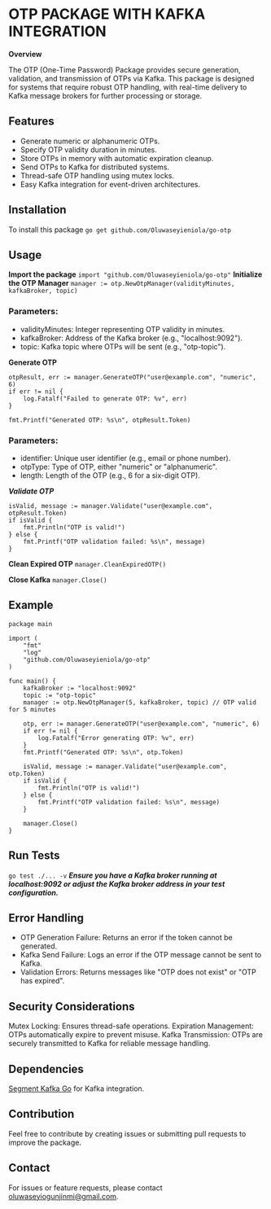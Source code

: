 # OTP PACKAGE WITH KAFKA INTEGRATION
**Overview**

The OTP (One-Time Password) Package provides secure generation, validation, and transmission of OTPs via Kafka. This package is designed for systems that require robust OTP handling, with real-time delivery to Kafka message brokers for further processing or storage.

## Features
- Generate numeric or alphanumeric OTPs.
- Specify OTP validity duration in minutes.
- Store OTPs in memory with automatic expiration cleanup.
- Send OTPs to Kafka for distributed systems.
- Thread-safe OTP handling using mutex locks.
- Easy Kafka integration for event-driven architectures.


## Installation
To install this package
`go get github.com/Oluwaseyieniola/go-otp`

## Usage
**Import the package**
`import "github.com/Oluwaseyieniola/go-otp"`
**Initialize the OTP Manager**
`manager := otp.NewOtpManager(validityMinutes, kafkaBroker, topic)`

### Parameters:
- validityMinutes: Integer representing OTP validity in minutes.
- kafkaBroker: Address of the Kafka broker (e.g., "localhost:9092").
- topic: Kafka topic where OTPs will be sent (e.g., "otp-topic").

**Generate OTP**
```
otpResult, err := manager.GenerateOTP("user@example.com", "numeric", 6)
if err != nil {
    log.Fatalf("Failed to generate OTP: %v", err)
}

fmt.Printf("Generated OTP: %s\n", otpResult.Token)
```

### Parameters:
- identifier: Unique user identifier (e.g., email or phone number).
- otpType: Type of OTP, either "numeric" or "alphanumeric".
- length: Length of the OTP (e.g., 6 for a six-digit OTP).

***Validate OTP***
```
isValid, message := manager.Validate("user@example.com", otpResult.Token)
if isValid {
    fmt.Println("OTP is valid!")
} else {
    fmt.Printf("OTP validation failed: %s\n", message)
}
```

**Clean Expired OTP**
`manager.CleanExpiredOTP()`

**Close Kafka**
`manager.Close()`

## Example
```
package main

import (
    "fmt"
    "log"
    "github.com/Oluwaseyieniola/go-otp"
)

func main() {
    kafkaBroker := "localhost:9092"
    topic := "otp-topic"
    manager := otp.NewOtpManager(5, kafkaBroker, topic) // OTP valid for 5 minutes

    otp, err := manager.GenerateOTP("user@example.com", "numeric", 6)
    if err != nil {
        log.Fatalf("Error generating OTP: %v", err)
    }
    fmt.Printf("Generated OTP: %s\n", otp.Token)

    isValid, message := manager.Validate("user@example.com", otp.Token)
    if isValid {
        fmt.Println("OTP is valid!")
    } else {
        fmt.Printf("OTP validation failed: %s\n", message)
    }

    manager.Close()
}
```
## Run Tests
`go test ./... -v`
***Ensure you have a Kafka broker running at localhost:9092 or adjust the Kafka broker address in your test configuration.***




## Error Handling
- OTP Generation Failure: Returns an error if the token cannot be generated.
- Kafka Send Failure: Logs an error if the OTP message cannot be sent to Kafka.
- Validation Errors: Returns messages like "OTP does not exist" or "OTP has expired".

## Security Considerations
Mutex Locking: Ensures thread-safe operations.
Expiration Management: OTPs automatically expire to prevent misuse.
Kafka Transmission: OTPs are securely transmitted to Kafka for reliable message handling.

## Dependencies
[Segment Kafka Go](https://github.com/segmentio/kafka-go) for Kafka integration.

## Contribution
Feel free to contribute by creating issues or submitting pull requests to improve the package.

## Contact
For issues or feature requests, please contact oluwaseyiogunjinmi@gmail.com.


